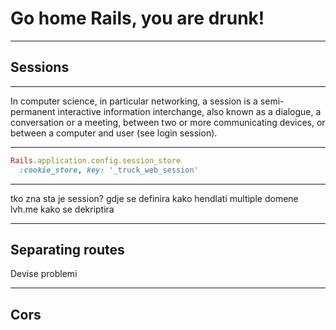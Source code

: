 # Go home Rails, you are drunk!

---

## Sessions

---

In computer science, in particular networking, a session is a semi-permanent interactive information interchange, also known as a dialogue, a conversation or a meeting, between two or more communicating devices, or between a computer and user (see login session).

---

```ruby
Rails.application.config.session_store
  :cookie_store, key: '_truck_web_session'

```

---

tko zna sta je session?
gdje se definira
kako hendlati multiple domene
lvh.me
kako se dekriptira

---

## Separating routes
Devise problemi

---

## Cors
